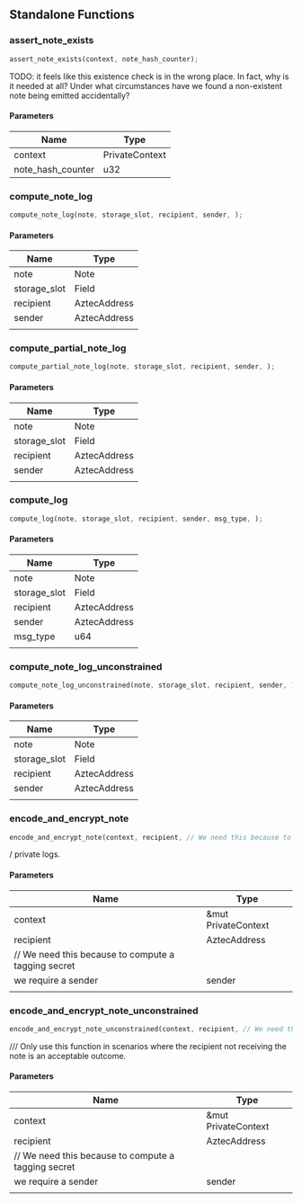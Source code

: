 ## Standalone Functions

### assert_note_exists

```rust
assert_note_exists(context, note_hash_counter);
```

TODO: it feels like this existence check is in the wrong place. In fact, why is it needed at all? Under what circumstances have we found a non-existent note being emitted accidentally?

#### Parameters
| Name | Type |
| --- | --- |
| context | PrivateContext |
| note_hash_counter | u32 |

### compute_note_log

```rust
compute_note_log(note, storage_slot, recipient, sender, );
```

#### Parameters
| Name | Type |
| --- | --- |
| note | Note |
| storage_slot | Field |
| recipient | AztecAddress |
| sender | AztecAddress |
|  |  |

### compute_partial_note_log

```rust
compute_partial_note_log(note, storage_slot, recipient, sender, );
```

#### Parameters
| Name | Type |
| --- | --- |
| note | Note |
| storage_slot | Field |
| recipient | AztecAddress |
| sender | AztecAddress |
|  |  |

### compute_log

```rust
compute_log(note, storage_slot, recipient, sender, msg_type, );
```

#### Parameters
| Name | Type |
| --- | --- |
| note | Note |
| storage_slot | Field |
| recipient | AztecAddress |
| sender | AztecAddress |
| msg_type | u64 |
|  |  |

### compute_note_log_unconstrained

```rust
compute_note_log_unconstrained(note, storage_slot, recipient, sender, );
```

#### Parameters
| Name | Type |
| --- | --- |
| note | Note |
| storage_slot | Field |
| recipient | AztecAddress |
| sender | AztecAddress |
|  |  |

### encode_and_encrypt_note

```rust
encode_and_encrypt_note(context, recipient, // We need this because to compute a tagging secret, we require a sender, );
```

/ private logs.

#### Parameters
| Name | Type |
| --- | --- |
| context | &mut PrivateContext |
| recipient | AztecAddress |
| // We need this because to compute a tagging secret |  |
| we require a sender | sender |
|  |  |

### encode_and_encrypt_note_unconstrained

```rust
encode_and_encrypt_note_unconstrained(context, recipient, // We need this because to compute a tagging secret, we require a sender, );
```

/// Only use this function in scenarios where the recipient not receiving the note is an acceptable outcome.

#### Parameters
| Name | Type |
| --- | --- |
| context | &mut PrivateContext |
| recipient | AztecAddress |
| // We need this because to compute a tagging secret |  |
| we require a sender | sender |
|  |  |

